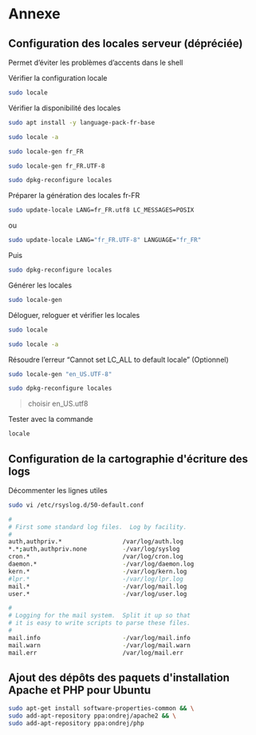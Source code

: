 # Annexe

## Configuration des locales serveur (dépréciée)

Permet d’éviter les problèmes d’accents dans le shell

Vérifier la configuration locale

```bash
sudo locale
```

Vérifier la disponibilité des locales

```bash
sudo apt install -y language-pack-fr-base
```

```bash
sudo locale -a
```

```bash
sudo locale-gen fr_FR
```

```bash
sudo locale-gen fr_FR.UTF-8
```

```bash
sudo dpkg-reconfigure locales
```

Préparer la génération des locales fr-FR

```bash
sudo update-locale LANG=fr_FR.utf8 LC_MESSAGES=POSIX 
```

ou

```bash
sudo update-locale LANG="fr_FR.UTF-8" LANGUAGE="fr_FR"
```

Puis

```bash
sudo dpkg-reconfigure locales
```

Générer les locales

```bash
sudo locale-gen
```

Déloguer, reloguer et vérifier les locales 

```bash
sudo locale
```

```bash
sudo locale -a
```

Résoudre l’erreur “Cannot set LC_ALL to default locale” (Optionnel)

```bash
sudo locale-gen "en_US.UTF-8"
```

```bash
sudo dpkg-reconfigure locales
```

> choisir en_US.utf8

Tester avec la commande

```bash
locale
```

## Configuration de la cartographie d'écriture des logs

Décommenter les lignes utiles

```bash
sudo vi /etc/rsyslog.d/50-default.conf
```

```bash
#
# First some standard log files.  Log by facility.
#
auth,authpriv.*                 /var/log/auth.log
*.*;auth,authpriv.none          -/var/log/syslog
cron.*                          /var/log/cron.log
daemon.*                        -/var/log/daemon.log
kern.*                          -/var/log/kern.log
#lpr.*                          -/var/log/lpr.log
mail.*                          -/var/log/mail.log
user.*                          -/var/log/user.log

#
# Logging for the mail system.  Split it up so that
# it is easy to write scripts to parse these files.
#
mail.info                       -/var/log/mail.info
mail.warn                       -/var/log/mail.warn
mail.err                        /var/log/mail.err
```

## Ajout des dépôts des paquets d'installation Apache et PHP pour Ubuntu

```bash
sudo apt-get install software-properties-common && \
sudo add-apt-repository ppa:ondrej/apache2 && \
sudo add-apt-repository ppa:ondrej/php
```